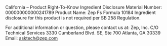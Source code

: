  
 
 
California – Product Right-To-Know Ingredient Disclosure 
Material Number: 000000000000241789 
Product Name: Zep Fs Formula 10184 
Ingredient disclosure for this product is not required per SB 258 Regulation. 
 
For additional information or question, please contact us at: 
Zep, Inc. 
C/O Technical Services 
3330 Cumberland Blvd. SE, Ste 700 
Atlanta, GA 30339 
Email: asktech@zep.com 
 
 
 
 
